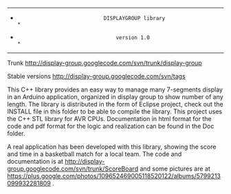 
*********************************************************************************************
*                                 DISPLAYGROUP library                                      *
*                                     version 1.0                                           *
*********************************************************************************************
                                     
                                     
Trunk
http://display-group.googlecode.com/svn/trunk/display-group

Stable versions
http://display-group.googlecode.com/svn/tags


This C++ library provides an easy way to manage many 7-segments display in an Arduino application, 
organized in display group to show number of any length.
The library is distributed in the form of Eclipse project, check out the INSTALL file in this 
folder to be able to compile the library. This project uses the C++ STL library for AVR CPUs.
Documentation in html format for the code and pdf format for the logic and realization can be 
found in the Doc folder.

A real application has been developed with this library, showing the score and time in a 
basketball match for a local team. The code and documentation is at
http://display-group.googlecode.com/svn/trunk/ScoreBoard and some pictures are at
https://plus.google.com/photos/109652469005118520122/albums/5799213099932281809 .

